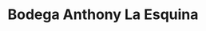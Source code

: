 ---
title: "Bodega Anthony La Esquina"
url: /san-cristobal/bodega-anthony-la-esquina/
shop: comodidad
---